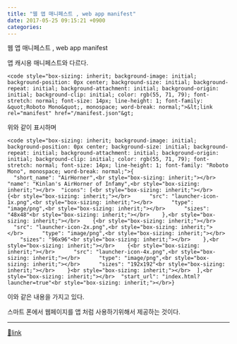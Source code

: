 ```yaml
---
title: "웹 앱 매니페스트 , web app manifest"
date: 2017-05-25 09:15:21 +0900
categories: 
---
```

  

웹 앱 매니페스트 , web app manifest  


앱 캐시용 매니페스트와 다르다.



`<code style="box-sizing: inherit; background-image: initial; background-position: 0px center; background-size: initial; background-repeat: initial; background-attachment: initial; background-origin: initial; background-clip: initial; color: rgb(55, 71, 79); font-stretch: normal; font-size: 14px; line-height: 1; font-family: &quot;Roboto Mono&quot;, monospace; word-break: normal;">&lt;link rel="manifest" href="/manifest.json"&gt;`



위와 같이 표시하며

  
    <code style="box-sizing: inherit; background-image: initial; background-position: 0px center; background-size: initial; background-repeat: initial; background-attachment: initial; background-origin: initial; background-clip: initial; color: rgb(55, 71, 79); font-stretch: normal; font-size: 14px; line-height: 1; font-family: "Roboto Mono", monospace; word-break: normal;">{  
      "short_name": "AirHorner",<br style="box-sizing: inherit;"></br>  "name": "Kinlan's AirHorner of Infamy",<br style="box-sizing: inherit;"></br>  "icons": [<br style="box-sizing: inherit;"></br>    {<br style="box-sizing: inherit;"></br>      "src": "launcher-icon-1x.png",<br style="box-sizing: inherit;"></br>      "type": "image/png",<br style="box-sizing: inherit;"></br>      "sizes": "48x48"<br style="box-sizing: inherit;"></br>    },<br style="box-sizing: inherit;"></br>    {<br style="box-sizing: inherit;"></br>      "src": "launcher-icon-2x.png",<br style="box-sizing: inherit;"></br>      "type": "image/png",<br style="box-sizing: inherit;"></br>      "sizes": "96x96"<br style="box-sizing: inherit;"></br>    },<br style="box-sizing: inherit;"></br>    {<br style="box-sizing: inherit;"></br>      "src": "launcher-icon-4x.png",<br style="box-sizing: inherit;"></br>      "type": "image/png",<br style="box-sizing: inherit;"></br>      "sizes": "192x192"<br style="box-sizing: inherit;"></br>    }<br style="box-sizing: inherit;"></br>  ],<br style="box-sizing: inherit;"></br>  "start_url": "index.html?launcher=true"<br style="box-sizing: inherit;"></br>}




이와 같은 내용을 가지고 있다.

  


스마트 폰에서 웹페이지를 앱 처럼 사용하기위해서 제공하는 것이다.

  
  






  ***
[🔗link](http://www.mins01.com/mh/tech/read/1082)